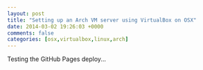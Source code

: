 ```yaml
---
layout: post
title: "Setting up an Arch VM server using VirtualBox on OSX"
date: 2014-03-02 19:26:03 +0000
comments: false
categories: [osx,virtualbox,linux,arch]
---
```

Testing the GitHub Pages deploy...
